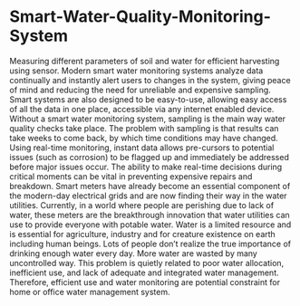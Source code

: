 # Smart-Water-Quality-Monitoring-System
Measuring different parameters of soil and water for efficient harvesting using sensor. Modern smart water monitoring systems analyze data continually and instantly alert users to changes in the system, giving peace of mind and reducing the need for unreliable and expensive sampling. Smart systems are also designed to be easy-to-use, allowing easy access of all the data in one place, accessible via any internet enabled device. Without a smart water monitoring system, sampling is the main way water quality checks take place. The problem with sampling is that results can take weeks to come back, by which time conditions may have changed.
Using real-time monitoring, instant data allows pre-cursors to potential issues (such as corrosion) to be flagged up and immediately be addressed before major issues occur. The ability to make real-time decisions during critical moments can be vital in preventing expensive repairs and breakdown. Smart meters have already become an essential component of the modern-day electrical grids and are now finding their way in the water utilities. Currently, in a world where people are perishing due to lack of water, these meters are the breakthrough innovation that water utilities can use to provide everyone with potable water.
Water is a limited resource and is essential for agriculture, industry and for creature existence on earth including human beings. Lots of people don’t realize the true importance of drinking enough water every day. More water are wasted by many uncontrolled way. This problem is quietly related to poor water allocation, inefficient use, and lack of adequate and integrated water management. Therefore, efficient use and water monitoring are potential constraint for home or office water management system.
